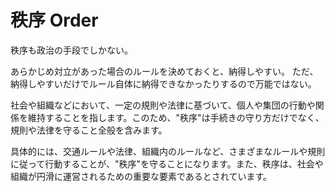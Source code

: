 # 秩序 Order

秩序も政治の手段でしかない。

あらかじめ対立があった場合のルールを決めておくと、納得しやすい。
ただ、納得しやすいだけでルール自体に納得できなかったりするので万能ではない。

社会や組織などにおいて、一定の規則や法律に基づいて、個人や集団の行動や関係を維持することを指します。このため、"秩序"は手続きの守り方だけでなく、規則や法律を守ること全般を含みます。

具体的には、交通ルールや法律、組織内のルールなど、さまざまなルールや規則に従って行動することが、"秩序"を守ることになります。また、秩序は、社会や組織が円滑に運営されるための重要な要素であるとされています。
